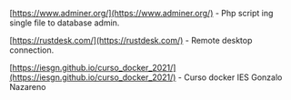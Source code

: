
[https://www.adminer.org/](https://www.adminer.org/) - Php script ing single file to database admin.

[https://rustdesk.com/](https://rustdesk.com/) - Remote desktop connection.

[https://iesgn.github.io/curso_docker_2021/](https://iesgn.github.io/curso_docker_2021/) - Curso docker IES Gonzalo Nazareno

